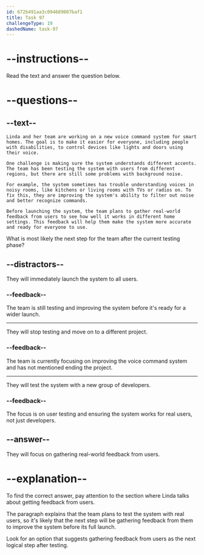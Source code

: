 ```yaml
---
id: 672b491aa3c094689007baf1
title: Task 97
challengeType: 19
dashedName: task-97
---
```


<!-- READING -->

# --instructions--

Read the text and answer the question below.

# --questions--

## --text--

`Linda and her team are working on a new voice command system for smart homes. The goal is to make it easier for everyone, including people with disabilities, to control devices like lights and doors using their voice.`

`One challenge is making sure the system understands different accents. The team has been testing the system with users from different regions, but there are still some problems with background noise.`

`For example, the system sometimes has trouble understanding voices in noisy rooms, like kitchens or living rooms with TVs or radios on. To fix this, they are improving the system's ability to filter out noise and better recognize commands.`

`Before launching the system, the team plans to gather real-world feedback from users to see how well it works in different home settings. This feedback will help them make the system more accurate and ready for everyone to use.`

What is most likely the next step for the team after the current testing phase?

## --distractors--

They will immediately launch the system to all users.

### --feedback--

The team is still testing and improving the system before it's ready for a wider launch.

---

They will stop testing and move on to a different project.

### --feedback--

The team is currently focusing on improving the voice command system and has not mentioned ending the project.

---

They will test the system with a new group of developers.

### --feedback--

The focus is on user testing and ensuring the system works for real users, not just developers.

## --answer--

They will focus on gathering real-world feedback from users.

# --explanation--

To find the correct answer, pay attention to the section where Linda talks about getting feedback from users.

The paragraph explains that the team plans to test the system with real users, so it's likely that the next step will be gathering feedback from them to improve the system before its full launch.

Look for an option that suggests gathering feedback from users as the next logical step after testing.

